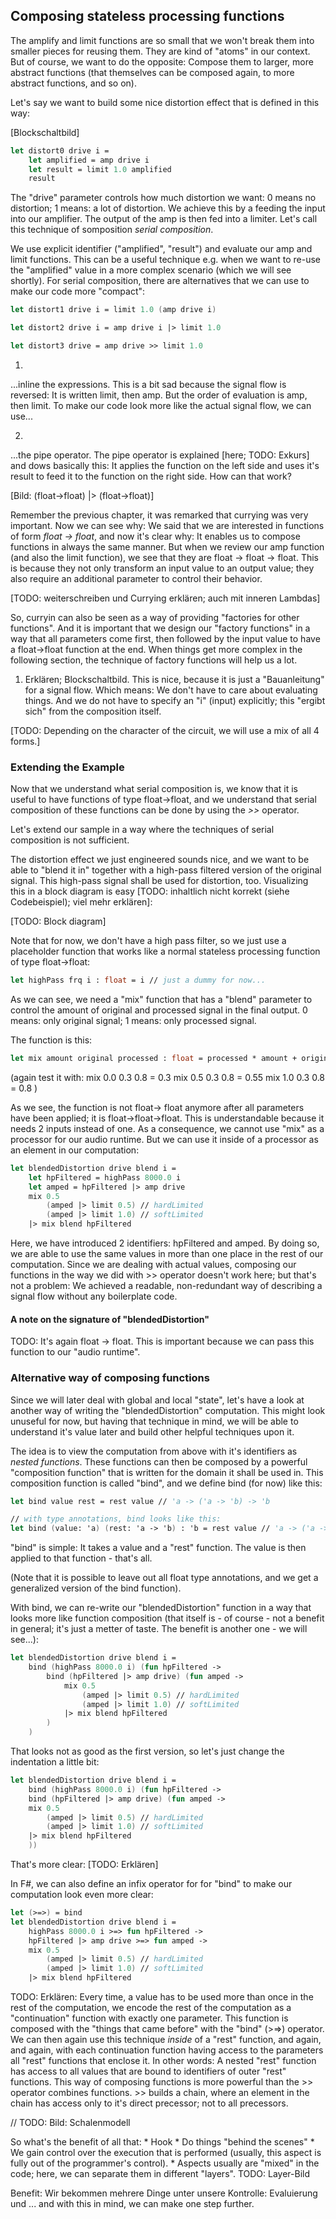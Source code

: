 
## Composing stateless processing functions

The amplify and limit functions are so small that we won't break them into smaller pieces for reusing them. They are kind of "atoms" in our context. But of course, we want to do the opposite: Compose them to larger, more abstract functions (that themselves can be composed again, to more abstract functions, and so on).

Let's say we want to build some nice distortion effect that is defined in this way:

[Blockschaltbild]

```fsharp
let distort0 drive i =
    let amplified = amp drive i
    let result = limit 1.0 amplified
    result
```

The "drive" parameter controls how much distortion we want: 0 means no distortion; 1 means: a lot of distortion. We achieve this by a feeding the input into our amplifier. The output of the amp is then fed into a limiter. Let's call this technique of somposition *serial composition*.

We use explicit identifier ("amplified", "result") and evaluate our amp and limit functions. This can be a useful technique e.g. when we want to re-use the "amplified" value in a more complex scenario (which we will see shortly). For serial composition, there are alternatives that we can use to make our code more "compact":

```fsharp
let distort1 drive i = limit 1.0 (amp drive i)

let distort2 drive i = amp drive i |> limit 1.0

let distort3 drive = amp drive >> limit 1.0
```

   
1)
...inline the expressions. This is a bit sad because the signal flow is reversed: It is written limit, then amp. But the order of evaluation is amp, then limit. To make our code look more like the actual signal flow, we can use...

2)
...the pipe operator. The pipe operator is explained [here; TODO: Exkurs] and dows basically this: It applies the function on the left side and uses it's result to feed it to the function on the right side. How can that work?

[Bild: (float->float) |> (float->float)]

Remember the previous chapter, it was remarked that currying was very important. Now we can see why: We said that we are interested in functions of form *float -> float*, and now it's clear why: It enables us to compose functions in always the same manner. But when we review our amp function (and also the limit function), we see that they are float -> float -> float. This is because they not only transform an input value to an output value; they also require an additional parameter to control their behavior.

[TODO: weiterschreiben und Currying erklären; auch mit inneren Lambdas]

So, curryin can also be seen as a way of providing "factories for other functions". And it is important that we design our "factory functions" in a way that all parameters come first, then followed by the input value to have a float->float function at the end. When things get more complex in the following section, the technique of factory functions will help us a lot.

1) Erklären; Blockschaltbild. This is nice, because it is just a "Bauanleitung" for a signal flow. Which means: We don't have to care about evaluating things. And we do not have to specify an "i" (input) explicitly; this "ergibt sich" from the composition itself.

[TODO: Depending on the character of the circuit, we will use a mix of all 4 forms.]

### Extending the Example

Now that we understand what serial composition is, we know that it is useful to have functions of type float->float, and we understand that serial composition of these functions can be done by using the *>>* operator.

Let's extend our sample in a way where the techniques of serial composition is not sufficient.

The distortion effect we just engineered sounds nice, and we want to be able to "blend it in" together with a high-pass filtered version of the original signal. This high-pass signal shall be used for distortion, too. Visualizing this in a block diagram is easy [TODO: inhaltlich nicht korrekt (siehe Codebeispiel); viel mehr erklären]:

[TODO: Block diagram]

Note that for now, we don't have a high pass filter, so we just use a placeholder function that works like a normal stateless processing function of type float->float:

```fsharp
let highPass frq i : float = i // just a dummy for now...
```

As we can see, we need a "mix" function that has a "blend" parameter to control the amount of original and processed signal in the final output. 0 means: only original signal; 1 means: only processed signal.

The function is this:

```fsharp
let mix amount original processed : float = processed * amount + original * (1.0 - amount)
```
(again test it with:
mix 0.0 0.3 0.8 = 0.3
mix 0.5 0.3 0.8 = 0.55
mix 1.0 0.3 0.8 = 0.8
)

As we see, the function is not float-> float anymore after all parameters have been applied; it is float->float->float. This is understandable because it needs 2 inputs instead of one. As a consequence, we cannot use "mix" as a processor for our audio runtime. But we can use it inside of a processor as an element in our computation: 

```fsharp
let blendedDistortion drive blend i =
    let hpFiltered = highPass 8000.0 i
    let amped = hpFiltered |> amp drive
    mix 0.5
        (amped |> limit 0.5) // hardLimited
        (amped |> limit 1.0) // softLimited
    |> mix blend hpFiltered
```

Here, we have introduced 2 identifiers: hpFiltered and amped. By doing so, we are able to use the same values in more than one place in the rest of our computation. Since we are dealing with actual values, composing our functions in the way we did with >> operator doesn't work here; but that's not a problem: We achieved a readable, non-redundant way of describing a signal flow without any boilerplate code.

#### A note on the signature of "blendedDistortion"
TODO: It's again float -> float. This is important because we can pass this function to our "audio runtime".


### Alternative way of composing functions

Since we will later deal with global and local "state", let's have a look at another way of writing the "blendedDistortion" computation. This might look unuseful for now, but having that technique in mind, we will be able to understand it's value later and build other helpful techniques upon it.

The idea is to view the computation from above with it's identifiers as *nested functions*. These functions can then be composed by a powerful "composition function" that is written for the domain it shall be used in. This composition function is called "bind", and we define bind (for now) like this:

```fsharp
let bind value rest = rest value // 'a -> ('a -> 'b) -> 'b

// with type annotations, bind looks like this:
let bind (value: 'a) (rest: 'a -> 'b) : 'b = rest value // 'a -> ('a -> 'b) -> 'b
```

"bind" is simple: It takes a value and a "rest" function. The value is then applied to that function - that's all.

(Note that it is possible to leave out all float type annotations, and we get a generalized version of the bind function).

With bind, we can re-write our "blendedDistortion" function in a way that looks more like function composition (that itself is - of course - not a benefit in general; it's just a metter of taste. The benefit is another one - we will see...):

```fsharp
let blendedDistortion drive blend i =
    bind (highPass 8000.0 i) (fun hpFiltered ->
        bind (hpFiltered |> amp drive) (fun amped ->
            mix 0.5
                (amped |> limit 0.5) // hardLimited
                (amped |> limit 1.0) // softLimited
            |> mix blend hpFiltered
        )
    )
```

That looks not as good as the first version, so let's just change the indentation a little bit:

```fsharp
let blendedDistortion drive blend i =
    bind (highPass 8000.0 i) (fun hpFiltered ->
    bind (hpFiltered |> amp drive) (fun amped ->
    mix 0.5
        (amped |> limit 0.5) // hardLimited
        (amped |> limit 1.0) // softLimited
    |> mix blend hpFiltered
    ))
```

That's more clear: [TODO: Erklären]

In F#, we can also define an infix operator for for "bind" to make our computation look even more clear:

```fsharp
let (>=>) = bind
let blendedDistortion drive blend i =
    highPass 8000.0 i >=> fun hpFiltered ->
    hpFiltered |> amp drive >=> fun amped ->
    mix 0.5
        (amped |> limit 0.5) // hardLimited
        (amped |> limit 1.0) // softLimited
    |> mix blend hpFiltered
```

TODO: Erklären:
Every time, a value has to be used more than once in the rest of the computation, we encode the rest of the computation as a "continuation" function with exactly one parameter. This function is composed with the "things that came before" with the "bind" (>=>) operator. We can then again use this technique _inside_ of a "rest" function, and again, and again, with each continuation function having access to the parameters all "rest" functions that enclose it. In other words: A nested "rest" function has access to all values that are bound to identifiers of outer "rest" functions. This way of composing functions is more powerful than the >> operator combines functions. >> builds a chain, where an element in the chain has access only to it's direct precessor; not to all precessors.

// TODO: Bild: Schalenmodell

So what's the benefit of all that:
    * Hook
    * Do things "behind the scenes"
    * We gain control over the execution that is performed (usually, this aspect is fully out of the programmer's control). 
    * Aspects usually are "mixed" in the code; here, we can separate them in different "layers". TODO: Layer-Bild

Benefit: Wir bekommen mehrere Dinge unter unsere Kontrolle: Evaluierung und ... and with this in mind, we can make one step further.
